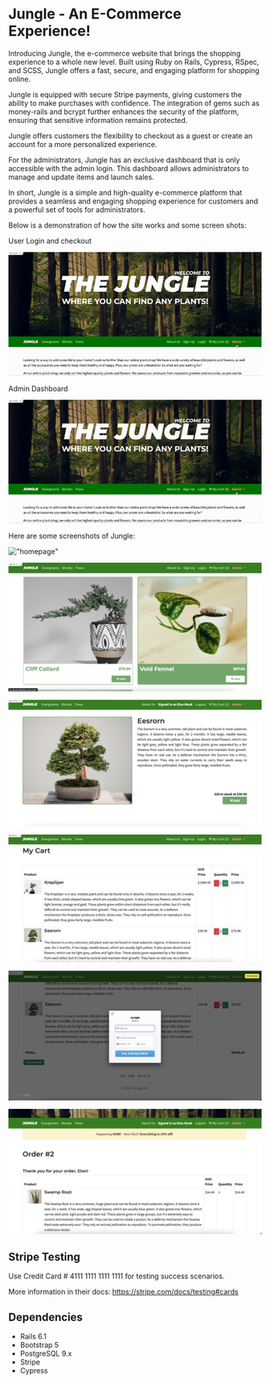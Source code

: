 # Jungle - An E-Commerce Experience!

Introducing Jungle, the e-commerce website that brings the shopping experience to a whole new level. Built using Ruby on Rails, Cypress, RSpec, and SCSS, Jungle offers a fast, secure, and engaging platform for shopping online.

Jungle is equipped with secure Stripe payments, giving customers the ability to make purchases with confidence. The integration of gems such as money-rails and bcrypt further enhances the security of the platform, ensuring that sensitive information remains protected.

Jungle offers customers the flexibility to checkout as a guest or create an account for a more personalized experience.

For the administrators, Jungle has an exclusive dashboard that is only accessible with the admin login. This dashboard allows administrators to manage and update items and launch sales.

In short, Jungle is a simple and high-quality e-commerce platform that provides a seamless and engaging shopping experience for customers and a powerful set of tools for administrators.

Below is a demonstration of how the site works and some screen shots:

User Login and checkout

![GIF checkout](https://github.com/jsc604/Jungle-rails/blob/master/docs/admin.gif?raw=true)

Admin Dashboard

![Admin dashboard](https://github.com/jsc604/Jungle-rails/blob/master/docs/admin.gif?raw=true)

Here are some screenshots of Jungle:

!["homepage"](https://github.com/jsc604/Jungle-rails/blob/master/docs/Screenshot%202023-02-01%20at%204.04.31%20PM.png?raw=true)

!["products"](https://github.com/jsc604/Jungle-rails/blob/master/docs/Screenshot%202023-02-01%20at%204.05.10%20PM.png?raw=true)

!["product page"](https://github.com/jsc604/Jungle-rails/blob/master/docs/Screenshot%202023-02-01%20at%204.09.19%20PM.png?raw=true)

!["cart"](https://github.com/jsc604/Jungle-rails/blob/master/docs/Screenshot%202023-02-01%20at%204.06.07%20PM.png?raw=true)

!["payment"](https://github.com/jsc604/Jungle-rails/blob/master/docs/Screenshot%202023-02-01%20at%204.07.18%20PM.png?raw=true)

!["order page"](https://github.com/jsc604/Jungle-rails/blob/master/docs/Screenshot%202023-02-01%20at%204.08.01%20PM.png?raw=true)



## Stripe Testing

Use Credit Card # 4111 1111 1111 1111 for testing success scenarios.

More information in their docs: <https://stripe.com/docs/testing#cards>

## Dependencies

- Rails 6.1
- Bootstrap 5
- PostgreSQL 9.x
- Stripe
- Cypress
